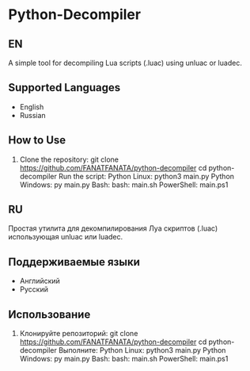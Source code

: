 # Python-Decompiler

## EN

A simple tool for decompiling Lua scripts (.luac) using unluac or luadec.

## Supported Languages
- English
- Russian

## How to Use
1. Clone the repository:
git clone https://github.com/FANATFANATA/python-decompiler
cd python-decompiler
Run the script:
Python Linux: python3 main.py
Python Windows: py main.py
Bash: bash: main.sh
PowerShell: main.ps1

## RU

Простая утилита для декомпилирования Луа скриптов (.luac) использующая unluac или luadec.

## Поддерживаемые языки
- Английский
- Русский

## Использование

1. Клонируйте репозиторий:
git clone https://github.com/FANATFANATA/python-decompiler
cd python-decompiler
Выполните:
Python Linux: python3 main.py
Python Windows: py main.py
Bash: bash: main.sh
PowerShell: main.ps1
    
